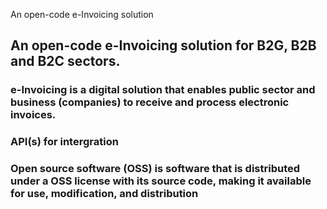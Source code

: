 <!-- ### Hi there 👋


**open-e-cont-md/open-e-cont-md** is a ✨ _special_ ✨ repository because its `README.md` (this file) appears on your GitHub profile.

Here are some ideas to get you started:

- 🔭 I’m currently working on ...
- 🌱 I’m currently learning ...
- 👯 I’m looking to collaborate on ...
- 🤔 I’m looking for help with ...
- 💬 Ask me about ...
- 📫 How to reach me: ...
- 😄 Pronouns: ...
- ⚡ Fun fact: ...
--> 
An open-code e-Invoicing solution 
<h2 center>An open-code e-Invoicing solution for B2G, B2B and B2C sectors.</h2>
<h3>e-Invoicing is a digital solution that enables public sector and business (companies) to receive and process electronic invoices.</h3>
<h3>API(s) for intergration</h3>
<h3>Open source software (OSS) is software that is distributed under a OSS license with its source code, making it available for use, modification, and distribution</h3>
